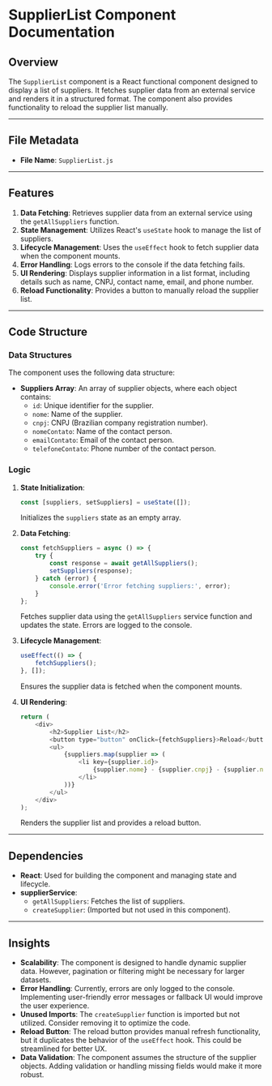 # SupplierList Component Documentation

## Overview
The `SupplierList` component is a React functional component designed to display a list of suppliers. It fetches supplier data from an external service and renders it in a structured format. The component also provides functionality to reload the supplier list manually.

---

## File Metadata
- **File Name**: `SupplierList.js`

---

## Features
1. **Data Fetching**: Retrieves supplier data from an external service using the `getAllSuppliers` function.
2. **State Management**: Utilizes React's `useState` hook to manage the list of suppliers.
3. **Lifecycle Management**: Uses the `useEffect` hook to fetch supplier data when the component mounts.
4. **Error Handling**: Logs errors to the console if the data fetching fails.
5. **UI Rendering**: Displays supplier information in a list format, including details such as name, CNPJ, contact name, email, and phone number.
6. **Reload Functionality**: Provides a button to manually reload the supplier list.

---

## Code Structure

### Data Structures
The component uses the following data structure:
- **Suppliers Array**: An array of supplier objects, where each object contains:
  - `id`: Unique identifier for the supplier.
  - `nome`: Name of the supplier.
  - `cnpj`: CNPJ (Brazilian company registration number).
  - `nomeContato`: Name of the contact person.
  - `emailContato`: Email of the contact person.
  - `telefoneContato`: Phone number of the contact person.

### Logic
1. **State Initialization**:
   ```javascript
   const [suppliers, setSuppliers] = useState([]);
   ```
   Initializes the `suppliers` state as an empty array.

2. **Data Fetching**:
   ```javascript
   const fetchSuppliers = async () => {
       try {
           const response = await getAllSuppliers();
           setSuppliers(response);
       } catch (error) {
           console.error('Error fetching suppliers:', error);
       }
   };
   ```
   Fetches supplier data using the `getAllSuppliers` service function and updates the state. Errors are logged to the console.

3. **Lifecycle Management**:
   ```javascript
   useEffect(() => {
       fetchSuppliers();
   }, []);
   ```
   Ensures the supplier data is fetched when the component mounts.

4. **UI Rendering**:
   ```javascript
   return (
       <div>
           <h2>Supplier List</h2>
           <button type="button" onClick={fetchSuppliers}>Reload</button>
           <ul>
               {suppliers.map(supplier => (
                   <li key={supplier.id}>
                       {supplier.nome} - {supplier.cnpj} - {supplier.nomeContato} - {supplier.emailContato} - {supplier.telefoneContato}
                   </li>
               ))}
           </ul>
       </div>
   );
   ```
   Renders the supplier list and provides a reload button.

---

## Dependencies
- **React**: Used for building the component and managing state and lifecycle.
- **supplierService**:
  - `getAllSuppliers`: Fetches the list of suppliers.
  - `createSupplier`: (Imported but not used in this component).

---

## Insights
- **Scalability**: The component is designed to handle dynamic supplier data. However, pagination or filtering might be necessary for larger datasets.
- **Error Handling**: Currently, errors are only logged to the console. Implementing user-friendly error messages or fallback UI would improve the user experience.
- **Unused Imports**: The `createSupplier` function is imported but not utilized. Consider removing it to optimize the code.
- **Reload Button**: The reload button provides manual refresh functionality, but it duplicates the behavior of the `useEffect` hook. This could be streamlined for better UX.
- **Data Validation**: The component assumes the structure of the supplier objects. Adding validation or handling missing fields would make it more robust.
